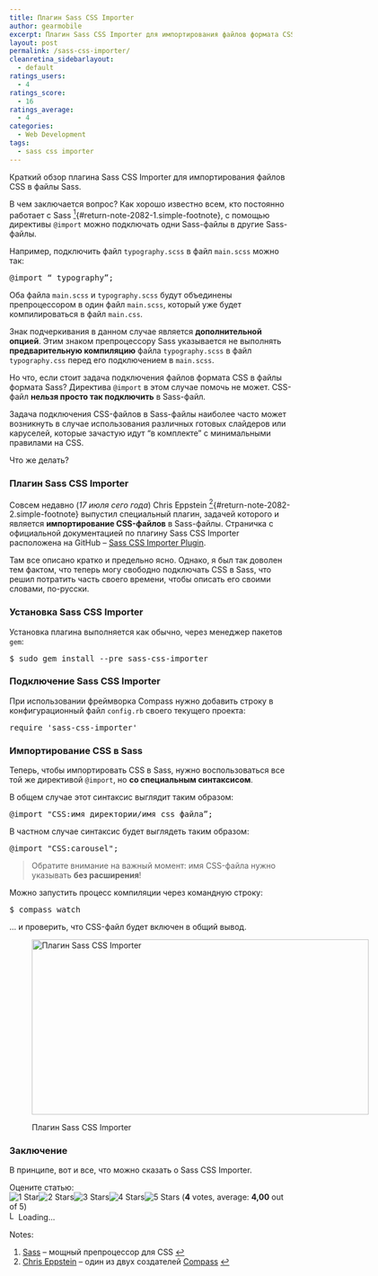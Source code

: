 ```yaml
---
title: Плагин Sass CSS Importer
author: gearmobile
excerpt: Плагин Sass CSS Importer для импортирования файлов формата CSS в Sass-файлы. Необходим, когда нужно готовые CSS-файлы добавить к файлам формата Sass (SCSS).
layout: post
permalink: /sass-css-importer/
cleanretina_sidebarlayout:
  - default
ratings_users:
  - 4
ratings_score:
  - 16
ratings_average:
  - 4
categories:
  - Web Development
tags:
  - sass css importer
---
```

Краткий обзор плагина Sass CSS Importer для импортирования файлов CSS в файлы Sass.

В чем заключается вопрос? Как хорошо известно всем, кто постоянно работает с Sass [<sup>1</sup>][1]{#return-note-2082-1.simple-footnote}, с помощью директивы `@import` можно подключать одни Sass-файлы в другие Sass-файлы.

Например, подключить файл `typography.scss` в файл `main.scss` можно так:

<pre>@import “_typography”;
</pre>

Оба файла `main.scss` и `typography.scss` будут объединены препроцессором в один файл `main.scss`, который уже будет компилироваться в файл `main.css`.

Знак подчеркивания в данном случае является **дополнительной опцией**. Этим знаком препроцессору Sass указывается не выполнять **предварительную компиляцию** файла `typography.scss` в файл `typography.css` перед его подключением в `main.scss`.

Но что, если стоит задача подключения файлов формата CSS в файлы формата Sass? Директива `@import` в этом случае помочь не может. CSS-файл **нельзя просто так подключить** в Sass-файл.

Задача подключения CSS-файлов в Sass-файлы наиболее часто может возникнуть в случае использования различных готовых слайдеров или каруселей, которые зачастую идут “в комплекте” с минимальными правилами на CSS.

Что же делать?

### Плагин Sass CSS Importer

Совсем недавно (*17 июля сего года*) Chris Eppstein [<sup>2</sup>][2]{#return-note-2082-2.simple-footnote} выпустил специальный плагин, задачей которого и является **импортирование CSS-файлов** в Sass-файлы. Страничка с официальной документацией по плагину Sass CSS Importer расположена на GitHub &#8211; [Sass CSS Importer Plugin][3].

Там все описано кратко и предельно ясно. Однако, я был так доволен тем фактом, что теперь могу свободно подключать CSS в Sass, что решил потратить часть своего времени, чтобы описать его своими словами, по-русски.

### Установка Sass CSS Importer

Установка плагина выполняется как обычно, через менеджер пакетов `gem`:

<pre>$ sudo gem install --pre sass-css-importer
</pre>

### Подключение Sass CSS Importer

При использовании фреймворка Compass нужно добавить строку в конфигурационный файл `config.rb` своего текущего проекта:

<pre>require 'sass-css-importer'
</pre>

### Импортирование CSS в Sass

Теперь, чтобы импортировать CSS в Sass, нужно воспользоваться все той же директивой `@import`, но **со специальным синтаксисом**.

В общем случае этот синтаксис выглядит таким образом:

<pre>@import "CSS:имя_директории/имя_css_файла”;
</pre>

В частном случае синтаксис будет выглядеть таким образом:

<pre>@import "CSS:carousel";
</pre>

> Обратите внимание на важный момент: имя CSS-файла нужно указывать **без расширения**!

Можно запустить процесс компиляции через командную строку:

<pre>$ compass watch
</pre>

&#8230; и проверить, что CSS-файл будет включен в общий вывод.<figure id="attachment_2086" style="width: 600px;" class="wp-caption aligncenter">

[<img class="size-medium wp-image-2086" src="http://localhost:7788/third/wp-content/uploads/2014/11/sass-css-importer-600x312.png" alt="Плагин Sass CSS Importer" width="600" height="312" />][4]<figcaption class="wp-caption-text">Плагин Sass CSS Importer</figcaption></figure> 

### Заключение

В принципе, вот и все, что можно сказать о Sass CSS Importer.

Оцените статью:  
<span id="post-ratings-2082" class="post-ratings" data-nonce="9049352bc1"><img id="rating_2082_1" src="http://localhost:7788/third/wp-content/plugins/wp-postratings/images/stars_crystal/rating_on.gif" alt="1 Star" title="1 Star" onmouseover="current_rating(2082, 1, '1 Star');" onmouseout="ratings_off(4, 0, 0);" onclick="rate_post();" onkeypress="rate_post();" style="cursor: pointer; border: 0px;" /><img id="rating_2082_2" src="http://localhost:7788/third/wp-content/plugins/wp-postratings/images/stars_crystal/rating_on.gif" alt="2 Stars" title="2 Stars" onmouseover="current_rating(2082, 2, '2 Stars');" onmouseout="ratings_off(4, 0, 0);" onclick="rate_post();" onkeypress="rate_post();" style="cursor: pointer; border: 0px;" /><img id="rating_2082_3" src="http://localhost:7788/third/wp-content/plugins/wp-postratings/images/stars_crystal/rating_on.gif" alt="3 Stars" title="3 Stars" onmouseover="current_rating(2082, 3, '3 Stars');" onmouseout="ratings_off(4, 0, 0);" onclick="rate_post();" onkeypress="rate_post();" style="cursor: pointer; border: 0px;" /><img id="rating_2082_4" src="http://localhost:7788/third/wp-content/plugins/wp-postratings/images/stars_crystal/rating_on.gif" alt="4 Stars" title="4 Stars" onmouseover="current_rating(2082, 4, '4 Stars');" onmouseout="ratings_off(4, 0, 0);" onclick="rate_post();" onkeypress="rate_post();" style="cursor: pointer; border: 0px;" /><img id="rating_2082_5" src="http://localhost:7788/third/wp-content/plugins/wp-postratings/images/stars_crystal/rating_off.gif" alt="5 Stars" title="5 Stars" onmouseover="current_rating(2082, 5, '5 Stars');" onmouseout="ratings_off(4, 0, 0);" onclick="rate_post();" onkeypress="rate_post();" style="cursor: pointer; border: 0px;" /> (<strong>4</strong> votes, average: <strong>4,00</strong> out of 5)<br /><span class="post-ratings-text" id="ratings_2082_text"></span></span><span id="post-ratings-2082-loading" class="post-ratings-loading"> <img src="http://localhost:7788/third/wp-content/plugins/wp-postratings/images/loading.gif" width="16" height="16" alt="Loading..." title="Loading..." class="post-ratings-image" />Loading...</span>

<div class="simple-footnotes">
  <p class="notes">
    Notes:
  </p>
  
  <ol>
    <li id="note-2082-1">
      <a href="http://sass-lang.com/" title="Sass">Sass</a> &#8211; мощный препроцессор для CSS <a href="#return-note-2082-1">&#8617;</a>
    </li>
    <li id="note-2082-2">
      <a href="https://github.com/chriseppstein" title="Chris Eppstein">Chris Eppstein</a> &#8211; один из двух создателей <a href="http://compass-style.org" title="Compass">Compass</a> <a href="#return-note-2082-2">&#8617;</a>
    </li>
  </ol>
</div>

 [1]: #note-2082-1 "Sass &#8211; мощный препроцессор для CSS"
 [2]: #note-2082-2 "Chris Eppstein &#8211; один из двух создателей Compass"
 [3]: https://github.com/chriseppstein/sass-css-importer "Sass CSS Importer"
 [4]: http://localhost:7788/third/wp-content/uploads/2014/11/sass-css-importer.png
